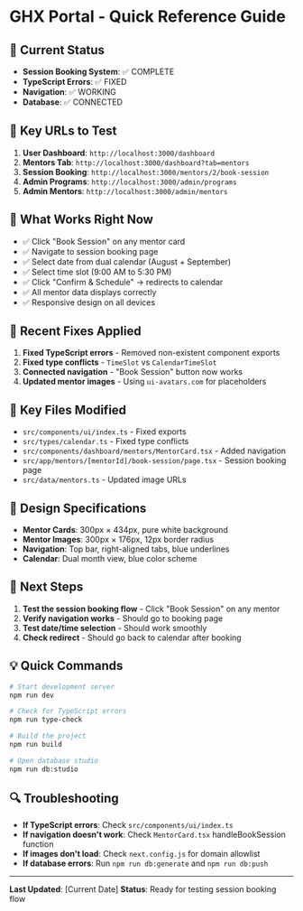 # GHX Portal - Quick Reference Guide

## 🚀 **Current Status**
- **Session Booking System**: ✅ COMPLETE
- **TypeScript Errors**: ✅ FIXED
- **Navigation**: ✅ WORKING
- **Database**: ✅ CONNECTED

## 🔗 **Key URLs to Test**
1. **User Dashboard**: `http://localhost:3000/dashboard`
2. **Mentors Tab**: `http://localhost:3000/dashboard?tab=mentors`
3. **Session Booking**: `http://localhost:3000/mentors/2/book-session`
4. **Admin Programs**: `http://localhost:3000/admin/programs`
5. **Admin Mentors**: `http://localhost:3000/admin/mentors`

## 🎯 **What Works Right Now**
- ✅ Click "Book Session" on any mentor card
- ✅ Navigate to session booking page
- ✅ Select date from dual calendar (August + September)
- ✅ Select time slot (9:00 AM to 5:30 PM)
- ✅ Click "Confirm & Schedule" → redirects to calendar
- ✅ All mentor data displays correctly
- ✅ Responsive design on all devices

## 🔧 **Recent Fixes Applied**
1. **Fixed TypeScript errors** - Removed non-existent component exports
2. **Fixed type conflicts** - `TimeSlot` vs `CalendarTimeSlot`
3. **Connected navigation** - "Book Session" button now works
4. **Updated mentor images** - Using `ui-avatars.com` for placeholders

## 📁 **Key Files Modified**
- `src/components/ui/index.ts` - Fixed exports
- `src/types/calendar.ts` - Fixed type conflicts
- `src/components/dashboard/mentors/MentorCard.tsx` - Added navigation
- `src/app/mentors/[mentorId]/book-session/page.tsx` - Session booking page
- `src/data/mentors.ts` - Updated image URLs

## 🎨 **Design Specifications**
- **Mentor Cards**: 300px × 434px, pure white background
- **Mentor Images**: 300px × 176px, 12px border radius
- **Navigation**: Top bar, right-aligned tabs, blue underlines
- **Calendar**: Dual month view, blue color scheme

## 🚀 **Next Steps**
1. **Test the session booking flow** - Click "Book Session" on any mentor
2. **Verify navigation works** - Should go to booking page
3. **Test date/time selection** - Should work smoothly
4. **Check redirect** - Should go back to calendar after booking

## 💡 **Quick Commands**
```bash
# Start development server
npm run dev

# Check for TypeScript errors
npm run type-check

# Build the project
npm run build

# Open database studio
npm run db:studio
```

## 🔍 **Troubleshooting**
- **If TypeScript errors**: Check `src/components/ui/index.ts`
- **If navigation doesn't work**: Check `MentorCard.tsx` handleBookSession function
- **If images don't load**: Check `next.config.js` for domain allowlist
- **If database errors**: Run `npm run db:generate` and `npm run db:push`

---
**Last Updated**: [Current Date]
**Status**: Ready for testing session booking flow
